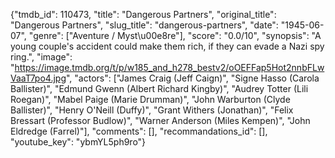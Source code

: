 {"tmdb_id": 110473, "title": "Dangerous Partners", "original_title": "Dangerous Partners", "slug_title": "dangerous-partners", "date": "1945-06-07", "genre": ["Aventure / Myst\u00e8re"], "score": "0.0/10", "synopsis": "A young couple's accident could make them rich, if they can evade a Nazi spy ring.", "image": "https://image.tmdb.org/t/p/w185_and_h278_bestv2/oOEFFap5Hot2nnbFLwVaaT7po4.jpg", "actors": ["James Craig (Jeff Caign)", "Signe Hasso (Carola Ballister)", "Edmund Gwenn (Albert Richard Kingby)", "Audrey Totter (Lili Roegan)", "Mabel Paige (Marie Drumman)", "John Warburton (Clyde Ballister)", "Henry O'Neill (Duffy)", "Grant Withers (Jonathan)", "Felix Bressart (Professor Budlow)", "Warner Anderson (Miles Kempen)", "John Eldredge (Farrel)"], "comments": [], "recommandations_id": [], "youtube_key": "ybmYL5ph9ro"}